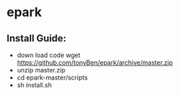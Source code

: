 # epark
## Install Guide:
* down load code wget https://github.com/tonyBen/epark/archive/master.zip
* unzip master.zip 
* cd epark-master/scripts
* sh install.sh

